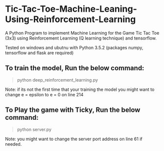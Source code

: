# Tic-Tac-Toe-Machine-Leaning-Using-Reinforcement-Learning

A Python Program to implement Machine Learning for the Game Tic Tac Toe (3x3) using Reinforcement Learning (Q learning technique) and tensorflow.

Tested on windows and ubutnu with Python 3.5.2 (packages numpy, tensorflow and flask are required)

## To train the model, Run the below command:
>  python deep_reinforcement_learning.py

Note: if its not the first time that your training the model you might want to change e = epsilon to e = 0 on line 214

## To Play the game with Ticky, Run the below command:
>  python server.py
 
Note: you might want to change the server port address on line 61 if needed.
